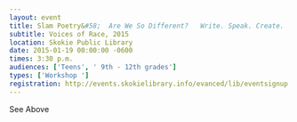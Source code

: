 ```yaml
---
layout: event
title: Slam Poetry&#58;  Are We So Different?   Write. Speak. Create.
subtitle: Voices of Race, 2015
location: Skokie Public Library
date: 2015-01-19 00:00:00 -0600
times: 3:30 p.m.
audiences: ['Teens', ' 9th - 12th grades']
types: ['Workshop ']
registration: http://events.skokielibrary.info/evanced/lib/eventsignup.asp?ID=22320
---
```

See Above
